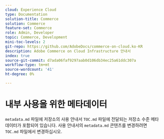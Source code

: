 ```yaml
---
cloud: Experience Cloud
type: Documentation
solution-title: Commerce
solution: Commerce
feature-set: Commerce
role: Admin, Developer
topic: Commerce, Development
mini-toc-levels: 2
git-repo: https://github.com/AdobeDocs/commerce-on-cloud.ko-KR
description: Adobe Commerce on Cloud Infrastructure 안내서
index: true
source-git-commit: d7ada06faf9297aab0d106db34ec25a61ddc307a
workflow-type: tm+mt
source-wordcount: '41'
ht-degree: 0%

---
```



# 내부 사용을 위한 메타데이터

`metadata.md` 파일에 저장소의 사용 안내서 `TOC.md` 파일에 전달되는 저장소 수준 메타데이터가 포함되어 있습니다. 사용 안내서의 `metadata.md` 콘텐츠를 변경하려면 `TOC.md` 파일에서 변경하십시오.
